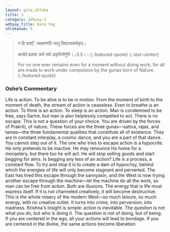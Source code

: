 ```yaml
---
layout: gita_shloka
title: 5
category: adhyay-3
adhyay_title: Karm Yog
shlokanum: 5
---
```


> न हि कश्िचत्क्षणमपि जातु तिष्ठत्यकर्मकृत्।<br><br>कार्यते ह्यवशः कर्म सर्वः प्रकृतिजैर्गुणैः।।3.5।।
{:.featured-quote}
{:.text-center}

> For no one ever remains even for a moment without doing work, for all are made to work under compulsion by the gunas born of Nature.
{:.featured-quote}

### Osho’s Commentary
Life is action. To be alive is to be in motion. From the moment of birth to the moment of death, the stream of action is ceaseless. Even to breathe is an action. To think is an action. To sleep is an action. Man is condemned to be free, says Sartre, but man is also helplessly compelled to act. There is no escape.
This is not a question of your choice. You are driven by the forces of Prakriti, of nature. These forces are the three gunas—sattva, rajas, and tamas—the three fundamental qualities that constitute all of existence. They are in constant interplay, a cosmic dance, and you are a part of that dance. You cannot step out of it.
The one who tries to escape action is a hypocrite. He only pretends to be inactive. He may renounce his home for a monastery, but there too he will act. He will stop selling goods and start begging for alms. Is begging any less of an action? Life is a process, a constant flow. To try and stop it is to create a dam of hypocrisy, behind which the energies of life will only become stagnant and perverted.
The East has tried this escape through the sannyasin, and the West is now trying another escape through the machine—let the machine do all the work, so man can be free from action. Both are illusions. The energy that is life must express itself. If it is not channeled creatively, it will become destructive. This is the whole misery of the modern West—so much leisure, so much energy, with no creative outlet. It turns into crime, into perversion, into madness.
Krishna's insight is simple: action is inevitable. The question is not what you do, but who is doing it. The question is not of doing, but of being. If you are centered in the ego, all your actions will lead to bondage. If you are centered in the divine, the same actions become liberation.
